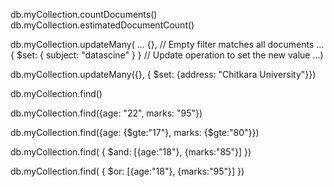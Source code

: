 db.myCollection.countDocuments()
  db.myCollection.estimatedDocumentCount()

db.myCollection.updateMany(
...  {},                          // Empty filter matches all documents
...  { $set: { subject: "datascine" } } // Update operation to set the new value
...)

db.myCollection.updateMany({}, { $set: {address: "Chitkara University"}})

db.myCollection.find()

db.myCollection.find({age: "22", marks: "95"})

db.myCollection.find({age: {$gte:"17"}, marks: {$gte:"80"}})

db.myCollection.find( { $and: [{age:"18"}, {marks:"85"}] })

db.myCollection.find( { $or: [{age:"18"}, {marks:"95"}] })
